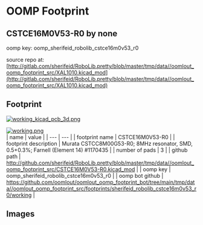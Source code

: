 # OOMP Footprint  
## CSTCE16M0V53-R0  by none  
  
oomp key: oomp_sherifeid_robolib_cstce16m0v53_r0  
  
source repo at: [http://gitlab.com/sherifeid/RoboLib.pretty/blob/master/tmp/data//oomlout_oomp_footprint_src/XAL1010.kicad_mod](http://gitlab.com/sherifeid/RoboLib.pretty/blob/master/tmp/data//oomlout_oomp_footprint_src/XAL1010.kicad_mod)  
## Footprint  
  
[![working_kicad_pcb_3d.png](working_kicad_pcb_3d_600.png)](working_kicad_pcb_3d.png)  
  
[![working.png](working_600.png)](working.png)  
| name | value | 
| --- | --- | 
| footprint name | CSTCE16M0V53-R0 | 
| footprint description | Murata CSTCC8M00G53-R0; 8MHz resonator, SMD, 0.5+0.3%; Farnell (Element 14) #1170435 | 
| number of pads | 3 | 
| github path | http://github.com/sherifeid/RoboLib.pretty/blob/master/tmp/data//oomlout_oomp_footprint_src/CSTCE16M0V53-R0.kicad_mod | 
| oomp key | oomp_sherifeid_robolib_cstce16m0v53_r0 | 
| oomp bot github | https://github.com/oomlout/oomlout_oomp_footprint_bot/tree/main/tmp/data//oomlout_oomp_footprint_src/footprints/sherifeid_robolib_cstce16m0v53_r0/working | 
## Images  
